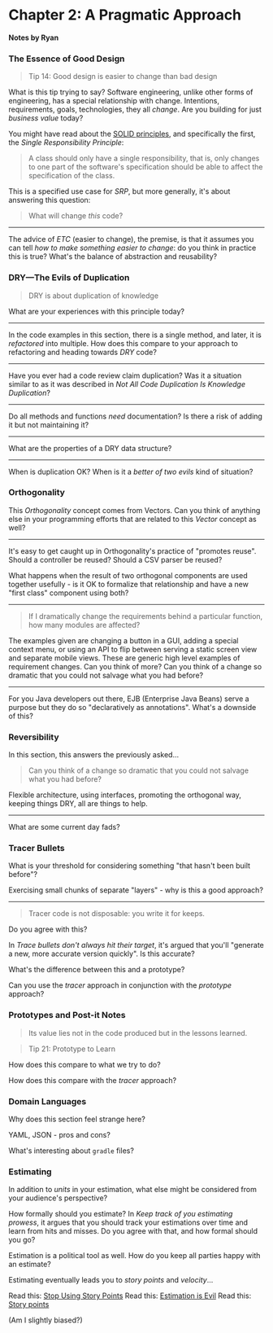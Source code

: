 # Chapter 2: A Pragmatic Approach

**Notes by Ryan**

### The Essence of Good Design

> Tip 14: Good design is easier to change than bad design

What is this tip trying to say? Software engineering, unlike other forms of engineering, has a special relationship with change. Intentions, requirements, goals, technologies, they all _change_. Are you building for just _business value_ today?

You might have read about the [SOLID principles](https://en.wikipedia.org/wiki/SOLID), and specifically the first, the _Single Responsibility Principle_:

> A class should only have a single responsibility, that is, only changes to one part of the software's specification should be able to affect the specification of the class.

This is a specified use case for _SRP_, but more generally, it's about answering this question:

> What will change _this_ code?

---

The advice of _ETC_ (easier to change), the premise, is that it assumes you can tell _how to make something easier to change_: do you think in practice this is true? What's the balance of abstraction and reusability?

### DRY—The Evils of Duplication

> DRY is about duplication of knowledge

What are your experiences with this principle today?

---

In the code examples in this section, there is a single method, and later, it is _refactored_ into multiple. How does this compare to your approach to refactoring and heading towards _DRY_ code?

---

Have you ever had a code review claim duplication? Was it a situation similar to as it was described in _Not All Code Duplication Is Knowledge Duplication_?

---

Do all methods and functions _need_ documentation? Is there a risk of adding it but not maintaining it?

---

What are the properties of a DRY data structure?

---

When is duplication OK? When is it a _better of two evils_ kind of situation?

### Orthogonality

This _Orthogonality_ concept comes from Vectors. Can you think of anything else in your programming efforts that are related to this _Vector_ concept as well?

---

It's easy to get caught up in Orthogonality's practice of "promotes reuse". Should a controller be reused? Should a CSV parser be reused?

What happens when the result of two orthogonal components are used together usefully - is it OK to formalize that relationship and have a new "first class" component using both?

---

> If I dramatically change the requirements behind a particular function, how many modules are affected?

The examples given are changing a button in a GUI, adding a special context menu, or using an API to flip between serving a static screen view and separate mobile views. These are generic high level examples of requirement changes. Can you think of more? Can you think of a change so dramatic that you could not salvage what you had before?

---

For you Java developers out there, EJB (Enterprise Java Beans) serve a purpose but they do so "declaratively as annotations". What's a downside of this?

### Reversibility

In this section, this answers the previously asked...

> Can you think of a change so dramatic that you could not salvage what you had before?

Flexible architecture, using interfaces, promoting the orthogonal way, keeping things DRY, all are things to help.

---

What are some current day fads?

### Tracer Bullets

What is your threshold for considering something "that hasn't been built before"?

Exercising small chunks of separate "layers" - why is this a good approach?

---

> Tracer code is not disposable: you write it for keeps.

Do you agree with this?

In _Trace bullets don't always hit their target_, it's argued that you'll "generate a new, more accurate version quickly". Is this accurate?

What's the difference between this and a prototype?

Can you use the _tracer_ approach in conjunction with the _prototype_ approach?

### Prototypes and Post-it Notes

> Its value lies not in the code produced but in the lessons learned.

> Tip 21: Prototype to Learn

How does this compare to what we try to do?

How does this compare with the _tracer_ approach?

### Domain Languages

Why does this section feel strange here?

YAML, JSON - pros and cons?

What's interesting about `gradle` files?

### Estimating

In addition to _units_ in your estimation, what else might be considered from your audience's perspective?

How formally should you estimate? In _Keep track of you estimating prowess_, it argues that you should track your estimations over time and learn from hits and misses. Do you agree with that, and how formal should you go?

Estimation is a political tool as well. How do you keep all parties happy with an estimate?

Estimating eventually leads you to _story points_ and _velocity_...

Read this: [Stop Using Story Points](https://www.industriallogic.com/blog/stop-using-story-points/)
Read this: [Estimation is Evil](https://pragprog.com/magazines/2013-02/estimation-is-evil)
Read this: [Story points](https://ronjeffries.com/articles/019-01ff/story-points/Index.html)

(Am I slightly biased?)